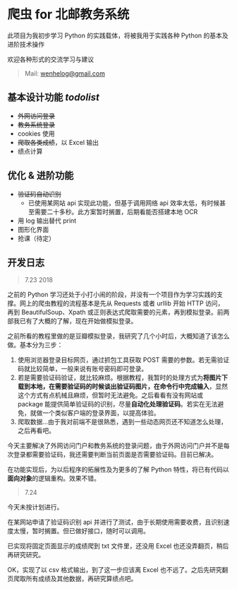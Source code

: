 # 爬虫 for 北邮教务系统

此项目为我初步学习 Python 的实践载体，将被我用于实践各种 Python 的基本及进阶技术操作

欢迎各种形式的交流学习与建议

> Mail: wenhelog@gmail.com

## 基本设计功能 *todolist* 

* ~~外网访问登录~~
* ~~教务系统登录~~
* cookies 使用
* ~~爬取各类成绩~~，以 Excel 输出
* 绩点计算

## 优化 & 进阶功能

* ~~验证码自动识别~~
  * 已使用某网站 api 实现此功能，但基于调用网络 api 效率太低，有时候甚至需要二十多秒。此方案暂时搁置，后期看能否搭建本地 OCR
* 用 log 输出替代 print
* 图形化界面
* 抢课（待定）

## 开发日志

> 7.23 2018

之前的 Python 学习还处于小打小闹的阶段，并没有一个项目作为学习实践的支撑。网上的爬虫教程的流程基本是先从 Requests 或者 urllib 开始 HTTP 访问，再到 BeautifulSoup、Xpath 或正则表达式爬取需要的元素，再到模拟登录。前两部我已有了大概的了解，现在开始做模拟登录。

之前所看的教程里做的是豆瓣模拟登录，我研究了几个小时后，大概知道了该怎么做。基本分为三步：

1. 使用浏览器登录目标网页，通过抓包工具获取 POST 需要的参数。若无需验证码就比较简单，一般来说有账号密码即可登录。
2. 若是需要验证码验证，就比较麻烦。根据教程，我暂时的处理方式为**将图片下载到本地，在需要验证码的时候谈出验证码图片，在命令行中完成输入**，显然这个方式有点机械且麻烦，但暂时无法避免。之后看看有没有网站或 package 能提供简单验证码的识别，尽量**自动化处理验证码**。若实在无法避免，就做一个类似客户端的登录界面，以提高体验。
3. 爬取数据…由于我对前端不是很熟悉，遇到一些动态网页还不知道怎么处理，之后再看吧。

今天主要解决了外网访问门户和教务系统的登录问题，由于外网访问门户并不是每次登录都需要验证码，我还需要判断当前页面是否需要验证码。目前已解决。

在功能实现后，为以后程序的拓展性及为更多的了解 Python 特性，将已有代码以**面向对象**的逻辑重构。效果不错。

> 7.24

今天未按计划进行。

在某网站申请了验证码识别 api 并进行了测试，由于长期使用需要收费，且识别速度太慢，暂时搁置。但已做好接口，随时可以调用。

已实现将固定页面显示的成绩爬到 txt 文件里，还没用 Excel 也还没弄翻页，稍后再研究研究。

OK，实现了以 csv 格式输出，到了这一步应该离 Excel 也不远了。之后先研究翻页爬取所有成绩及其他数据，再研究算绩点吧。